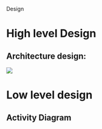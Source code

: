 ﻿Design
# High level Design
## Architecture design:
![](Aspose.Words.cbd34a5c-6308-4e30-b8d0-287db5d33684.001.png)
# Low level design
## Activity Diagram
